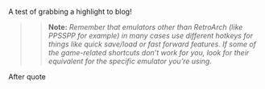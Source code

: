  A test of grabbing a highlight to blog!

> > **Note:** _Remember that emulators other than RetroArch (like PPSSPP for example) in many cases use different hotkeys for things like quick save/load or fast forward features. If some of the game-related shortcuts don’t work for you, look for their equivalent for the specific emulator you’re using._

After quote